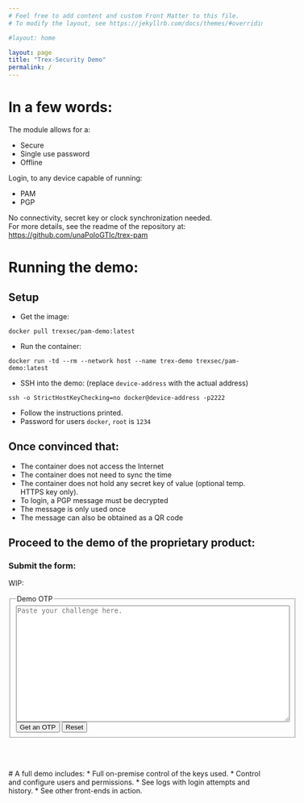 ```yaml
---
# Feel free to add content and custom Front Matter to this file.
# To modify the layout, see https://jekyllrb.com/docs/themes/#overriding-theme-defaults

#layout: home

layout: page
title: "Trex-Security Demo"
permalink: /
---
```


# In a few words:
The module allows for a:
* Secure
* Single use password
* Offline

Login, to any device capable of running:
* PAM
* PGP

No connectivity, secret key or clock synchronization needed.  
For more details, see the readme of the repository at:  
<https://github.com/unaPoloGTIc/trex-pam>

# Running the demo:

## Setup
* Get the image:
 ```
 docker pull trexsec/pam-demo:latest
 ```
* Run the container:
 ```
 docker run -td --rm --network host --name trex-demo trexsec/pam-demo:latest
```

* SSH into the demo: (replace `device-address` with the actual address)
```
ssh -o StrictHostKeyChecking=no docker@device-address -p2222
```
* Follow the instructions printed.
* Password for users `docker`, `root` is `1234`

## Once convinced that:
* The container does not access the Internet
* The container does not need to sync the time
* The container does not hold any secret key of value (optional temp. HTTPS key only).
* To login, a PGP message must be decrypted
* The message is only used once
* The message can also be obtained as a QR code

## Proceed to the demo of the proprietary product:

### Submit the form:

WIP:

<script>
function getresp() {
var req=new XMLHttpRequest();
req.open("POST", "https://bpmcontrol.org:1720/webdemo", true);
req.setRequestHeader("Content-type", "multipart/form-data")
req.onreadystatechange = function() {
 if (this.readyState == 4 && this.status == 200) {
    document.getElementById("chalid").value = this.responseText;
  }
};
//req.send(document.getElementById("chalid").value);
//req.send(new FormData (document.getElementById("formid")))
req.send(new FormData (document.getElementById("chalid").value))
}
</script>

<form id="formid">
<fieldset>
<legend>Demo OTP</legend>
<textarea id="chalid" rows="15" cols="65" maxlength="2000" name="challenge" placeholder="Paste your challenge here." required>
</textarea><br>  
<button type="button" onclick="getresp()">Get an OTP</button>
<input type="reset">
</fieldset>
</form>
<br>
<p><span id="otp"></span></p>
<br>
# A full demo includes:
* Full on-premise control of the keys used.
* Control and configure users and permissions.
* See logs with login attempts and history.
* See other front-ends in action.


